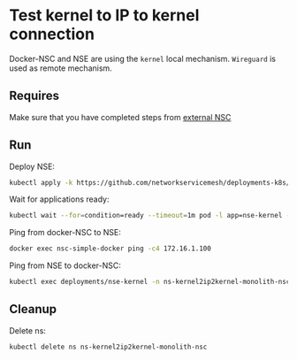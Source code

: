 # Test kernel to IP to kernel connection

Docker-NSC and NSE are using the `kernel` local mechanism.
`Wireguard` is used as remote mechanism.

## Requires

Make sure that you have completed steps from [external NSC](../../)

## Run

Deploy NSE:
```bash
kubectl apply -k https://github.com/networkservicemesh/deployments-k8s/examples/k8s_monolith/external_nsc/usecases/Kernel2IP2Kernel?ref=b5293f04ad783e96d42dc640ec9bd714d820dc3d
```

Wait for applications ready:
```bash
kubectl wait --for=condition=ready --timeout=1m pod -l app=nse-kernel -n ns-kernel2ip2kernel-monolith-nsc
```

Ping from docker-NSC to NSE:
```bash
docker exec nsc-simple-docker ping -c4 172.16.1.100
```

Ping from NSE to docker-NSC:
```bash
kubectl exec deployments/nse-kernel -n ns-kernel2ip2kernel-monolith-nsc -- ping -c 4 172.16.1.101
```

## Cleanup

Delete ns:

```bash
kubectl delete ns ns-kernel2ip2kernel-monolith-nsc
```
